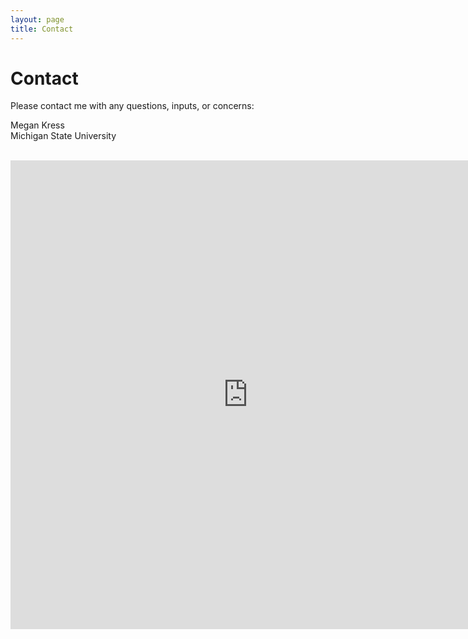 ```yaml
---
layout: page
title: Contact
---
```


# Contact

Please contact me with any questions, inputs, or concerns:

<p style="text-align:left">
Megan Kress
<br>
Michigan State University
<br><br>
</p>


<iframe src="https://docs.google.com/forms/d/1jk39A2te6AIHYVuv9-tpJG6AQY7WGhfOArrK5BZ1nVg/viewform?embedded=true" width="760" height="750" frameborder="0" marginheight="0" marginwidth="0">Loading...</iframe>

<a class="pushbullet-subscribe-widget" data-channel="livoxgen" data-widget="button" data-size="small"></a>
<script type="text/javascript">(function(){var a=document.createElement('script');a.type='text/javascript';a.async=true;a.src='https://widget.pushbullet.com/embed.js';var b=document.getElementsByTagName('script')[0];b.parentNode.insertBefore(a,b);})();</script>
